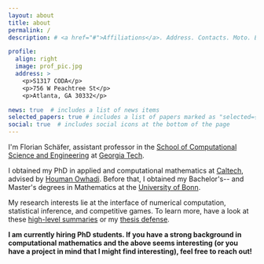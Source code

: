 ```yaml
---
layout: about
title: about
permalink: /
description: # <a href="#">Affiliations</a>. Address. Contacts. Moto. Etc.

profile:
  align: right
  image: prof_pic.jpg
  address: >
    <p>S1317 CODA</p>
    <p>756 W Peachtree St</p>
    <p>Atlanta, GA 30332</p>

news: true  # includes a list of news items
selected_papers: true # includes a list of papers marked as "selected={true}"
social: true  # includes social icons at the bottom of the page
---
```


I'm Florian Schäfer, assistant professor in the [School of Computational Science and Engineering](https://cse.gatech.edu/) at [Georgia Tech](https://gatech.edu/).

I obtained my PhD in applied and computational mathematics at [Caltech](http://www.caltech.edu/), advised by [Houman Owhadi](http://users.cms.caltech.edu/~owhadi/index.htm).
Before that, I obtained my Bachelor's-- and Master's degrees in Mathematics at the [University of Bonn](https://www.mathematics.uni-bonn.de/).

My research interests lie at the interface of numerical computation, statistical inference, and competitive games. 
To learn more, have a look at these [high-level summaries](/projects/) or my [thesis defense](https://youtu.be/Ph1pAv92WBQ).

**I am currently hiring PhD students. If you have a strong background in computational mathematics and the above seems interesting (or you have a project in mind that I might find interesting), feel free to reach out!**